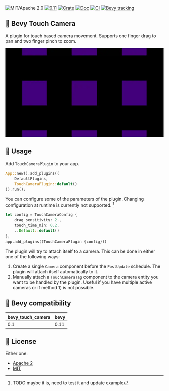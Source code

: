 ![MIT/Apache 2.0](https://img.shields.io/badge/license-MIT%2FApache-blue.svg)
[![0.11](https://img.shields.io/badge/Bevy-0.11-blue)](https://crates.io/crates/bevy/0.11.2)
[![Crate](https://img.shields.io/crates/v/bevy_touch_camera.svg)](https://crates.io/crates/bevy_touch_camera)
[![Doc](https://docs.rs/bevy_touch_camera/badge.svg)](https://docs.rs/bevy_touch_camera)
[![CI](https://github.com/d-bucur/bevy_touch_camera/actions/workflows/ci.yaml/badge.svg)](https://github.com/d-bucur/bevy_touch_camera/actions/workflows/ci.yaml)
[![Bevy tracking](https://img.shields.io/badge/Bevy%20tracking-release-lightblue)](https://github.com/bevyengine/bevy/blob/main/docs/plugins_guidelines.md#main-branch-tracking)

## 🎥 Bevy Touch Camera
A plugin for touch based camera movement. Supports one finger drag to pan and two finger pinch to zoom.

![](https://github.com/d-bucur/demos/raw/master/touch_camera.webp)

## 📄 Usage
Add `TouchCameraPlugin` to your app.
```rust
App::new().add_plugins((
    DefaultPlugins,
    TouchCameraPlugin::default()
)).run();
```

You can configure some of the parameters of the plugin. Changing configuration at runtime is currently not supported. [^1]
```rust
let config = TouchCameraConfig {
    drag_sensitivity: 2.,
    touch_time_min: 0.2,
    ..Default::default()
};
app.add_plugins((TouchCameraPlugin {config}))
```

The plugin will try to attach itself to a camera. This can be done in either one of the following ways:
1) Create a single `Camera` component before the `PostUpdate` schedule. The plugin will attach itself automatically to it.
2) Manually attach a `TouchCameraTag` component to the camera entity you want to be handled by the plugin. Useful if you have multiple active cameras or if method 1) is not possible.

## 🔗 Bevy compatibility
| bevy_touch_camera | bevy |
|-------------------|------|
| 0.1               | 0.11 |

## 🪪 License
Either one:
- [Apache 2](LICENSE-APACHE)
- [MIT](LICENSE-MIT)


[^1]: TODO maybe it is, need to test it and update example